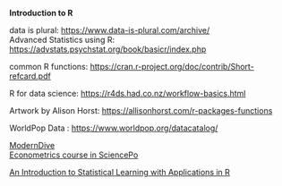 **Introduction to R**

data is plural: https://www.data-is-plural.com/archive/  
Advanced Statistics using R: https://advstats.psychstat.org/book/basicr/index.php

common R functions:  https://cran.r-project.org/doc/contrib/Short-refcard.pdf


R for data science:  https://r4ds.had.co.nz/workflow-basics.html   

Artwork by Alison Horst: https://allisonhorst.com/r-packages-functions  

WorldPop Data : https://www.worldpop.org/datacatalog/

[ModernDive](https://moderndive.com/)   
[Econometrics course in SciencePo](https://scpoecon.github.io/ScPoEconometrics/index.html)   

[An Introduction to Statistical Learning with Applications in R](https://link.springer.com/book/10.1007/978-1-4614-7138-7)
